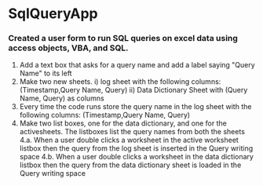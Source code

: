# SqlQueryApp
### Created a user form to run SQL queries on excel data using access objects, VBA, and SQL.

1. Add a text box that asks for a query name and add a label saying "Query Name" to its left
2. Make two new sheets. i) log sheet with the following columns: (Timestamp,Query Name, Query) ii) Data Dictionary Sheet with (Query Name, Query) as columns
3. Every time the code runs store the query name in the log sheet with the following columns: (Timestamp,Query Name, Query)
4. Make two list boxes, one for the data dictionary, and one for the activesheets. The listboxes list the query names from both the sheets 
4.a. When a user double clicks a worksheet in the active worksheet listbox then the query from the log sheet is inserted in the Query writing space
4.b. When a user double clicks a worksheet in the data dictionary listbox then the query from the data dictionary sheet is loaded in the Query writing space
